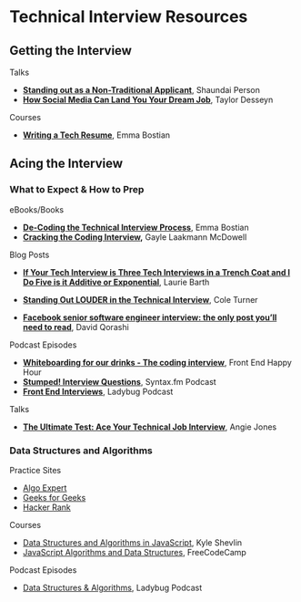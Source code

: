 # Technical Interview Resources


## Getting the Interview

Talks
- **[Standing out as a Non-Traditional Applicant](https://egghead.io/talks/egghead-standing-out-as-a-non-traditional-applicant)**, Shaundai Person
- **[How Social Media Can Land You Your Dream Job](https://egghead.io/talks/egghead-how-social-media-can-land-you-your-dream-job)**, Taylor Desseyn

Courses
- **[Writing a Tech Resume](https://www.linkedin.com/learning/writing-a-tech-resume)**, Emma Bostian

## Acing the Interview


### What to Expect & How to Prep


eBooks/Books

- **[De-Coding the Technical Interview Process](https://technicalinterviews.dev/)**, Emma Bostian
- **[Cracking the Coding Interview](https://www.crackingthecodinginterview.com/),** Gayle Laakmann McDowell

Blog Posts

- **[If Your Tech Interview is Three Tech Interviews in a Trench Coat and I Do Five is it Additive or Exponential](https://laurieontech.com/posts/job-search/)**, Laurie Barth

- **[Standing Out LOUDER in the Technical Interview](https://cole.codes/posts/standing-out-louder-in-the-technical-interview)**, Cole Turner
- **[Facebook senior software engineer interview: the only post you’ll need to read](https://daqo.medium.com/facebook-senior-software-engineer-interview-the-only-post-youll-need-to-read-e4604ff2336d)**, David Qorashi

Podcast Episodes

- **[Whiteboarding for our drinks - The coding interview](https://podcasts.apple.com/dk/podcast/episode-108-whiteboarding-for-our-drinks-coding-interview/id1089047924?i=1000486229327)**, Front End Happy Hour
- **[Stumped! Interview Questions](https://syntax.fm/show/071/hasty-treat-stumped-interview-questions)**, Syntax.fm Podcast
- **[Front End Interviews](https://www.ladybug.dev/episodes/frontend-interviews)**, Ladybug Podcast

Talks

- **[The Ultimate Test: Ace Your Technical Job Interview](https://angiejones.tech/technical-interviews-for-automation-engineers/)**, Angie Jones


### Data Structures and Algorithms

Practice Sites
- [Algo Expert](https://www.algoexpert.io/product?r=ads&r=ads&gclid=CjwKCAjw4KyJBhAbEiwAaAQbEwHp6n7_7I0jJqwgacl5d-qCWkuiN1DtNxgxjvsdLsDAZ_TivZTcWBoCmI0QAvD_BwE)
- [Geeks for Geeks](https://www.geeksforgeeks.org/)
- [Hacker Rank](https://www.hackerrank.com/)

Courses

- [Data Structures and Algorithms in JavaScript](https://egghead.io/courses/data-structures-and-algorithms-in-javascript), Kyle Shevlin
- [JavaScript Algorithms and Data Structures](https://www.freecodecamp.org/learn/javascript-algorithms-and-data-structures/#basic-javascript), FreeCodeCamp

Podcast Episodes
- [Data Structures & Algorithms](https://www.ladybug.dev/episodes/data-structures-and-algorithms), Ladybug Podcast
